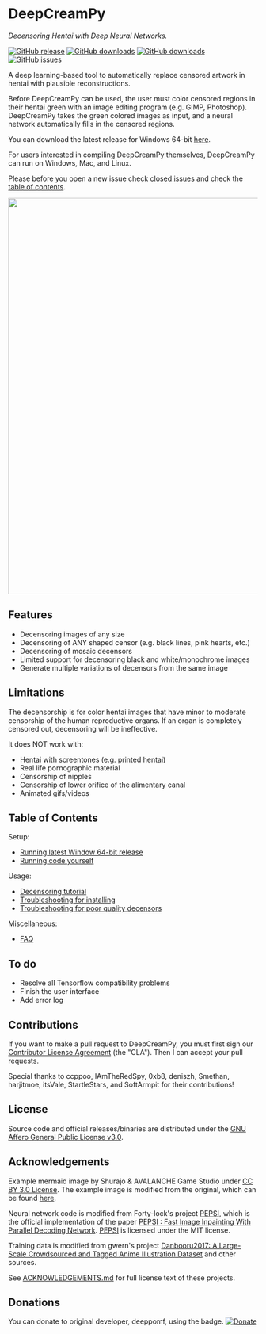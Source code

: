 # DeepCreamPy
*Decensoring Hentai with Deep Neural Networks.*

[![GitHub release](https://img.shields.io/github/release/gguilt/DeepCreamPy.svg)](https://github.com/gguilt/DeepCreamPy/releases/latest)
[![GitHub downloads](https://img.shields.io/github/downloads/gguilt/DeepCreamPy/latest/total.svg)](https://github.com/gguilt/DeepCreamPy/releases/latest)
[![GitHub downloads](https://img.shields.io/github/downloads/gguilt/DeepCreamPy/total.svg)](https://github.com/gguilt/DeepCreamPy/releases)
[![GitHub issues](https://img.shields.io/github/issues/gguilt/DeepCreamPy.svg)](https://github.com/gguilt/DeepCreamPy/issues)

A deep learning-based tool to automatically replace censored artwork in hentai with plausible reconstructions.

Before DeepCreamPy can be used, the user must color censored regions in their hentai green with an image editing program (e.g. GIMP, Photoshop). DeepCreamPy takes the green colored images as input, and a neural network automatically fills in the censored regions.

You can download the latest release for Windows 64-bit [here](https://github.com/gguilt/DeepCreamPy/releases/latest).

For users interested in compiling DeepCreamPy themselves, DeepCreamPy can run on Windows, Mac, and Linux.

Please before you open a new issue check [closed issues](https://github.com/gguilt/DeepCreamPy/issues?q=is%3Aissue+is%3Aclosed) and check the [table of contents](https://github.com/gguilt/DeepCreamPy#table-of-contents).

<p align="center">
	<img src="https://github.com/gguilt/DeepCreamPy/blob/master/readme_images/mermaid_collage.png" width="800">
</p>

## Features
- Decensoring images of any size
- Decensoring of ANY shaped censor (e.g. black lines, pink hearts, etc.)
- Decensoring of mosaic decensors
- Limited support for decensoring black and white/monochrome images
- Generate multiple variations of decensors from the same image

## Limitations
The decensorship is for color hentai images that have minor to moderate censorship of the human reproductive organs. If an organ is completely censored out, decensoring will be ineffective.

It does NOT work with:
- Hentai with screentones (e.g. printed hentai)
- Real life pornographic material
- Censorship of nipples
- Censorship of lower orifice of the alimentary canal
- Animated gifs/videos

## Table of Contents
Setup:
* [Running latest Window 64-bit release](docs/INSTALLATION_BINARY.md)
* [Running code yourself](docs/INSTALLATION.md)

Usage:
* [Decensoring tutorial](docs/USAGE.md)
* [Troubleshooting for installing](docs/TROUBLESHOOTING.md)
* [Troubleshooting for poor quality decensors](docs/TROUBLESHOOTING_DECENSORS.md)

Miscellaneous:
* [FAQ](docs/FAQ.md)

## To do
- Resolve all Tensorflow compatibility problems
- Finish the user interface
- Add error log

## Contributions
If you want to make a pull request to DeepCreamPy, you must first sign our [Contributor License Agreement](https://github.com/deeppomf/contributing/blob/master/sign-cla.md#sign-the-cla) (the "CLA"). Then I can accept your pull requests.

Special thanks to ccppoo, IAmTheRedSpy, 0xb8, deniszh, Smethan, harjitmoe, itsVale, StartleStars, and SoftArmpit for their contributions!

## License
Source code and official releases/binaries are distributed under the [GNU Affero General Public License v3.0](LICENSE.md).

## Acknowledgements
Example mermaid image by Shurajo & AVALANCHE Game Studio under [CC BY 3.0 License](https://creativecommons.org/licenses/by/3.0/). The example image is modified from the original, which can be found [here](https://opengameart.org/content/mermaid).

Neural network code is modified from Forty-lock's project [PEPSI](https://github.com/Forty-lock/PEPSI), which is the official implementation of the paper [PEPSI : Fast Image Inpainting With Parallel Decoding Network](http://openaccess.thecvf.com/content_CVPR_2019/html/Sagong_PEPSI__Fast_Image_Inpainting_With_Parallel_Decoding_Network_CVPR_2019_paper.html). [PEPSI](https://github.com/Forty-lock/PEPSI) is licensed under the MIT license.

Training data is modified from gwern's project [Danbooru2017: A Large-Scale Crowdsourced and Tagged Anime Illustration Dataset](https://www.gwern.net/Danbooru2017) and other sources.

See [ACKNOWLEDGEMENTS.md](docs/ACKNOWLEDGEMENTS.md) for full license text of these projects.

## Donations
You can donate to original developer, deeppomf, using the badge. [![Donate](https://img.shields.io/badge/Donate-PayPal-green.svg)](https://www.paypal.com/cgi-bin/webscr?cmd=_s-xclick&hosted_button_id=SAM6C6DQRDBAE)

